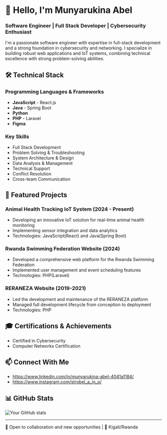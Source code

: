 
# 👋 Hello, I'm Munyarukina Abel
### Software Engineer | Full Stack Developer | Cybersecurity Enthusiast

I'm a passionate software engineer with expertise in full-stack development and a strong foundation in cybersecurity and networking. I specialize in building robust web applications and IoT systems, combining technical excellence with strong problem-solving abilities.

## 🛠️ Technical Stack

### Programming Languages & Frameworks
- **JavaScript** - React.js
- **Java** - Spring Boot
- **Python**
- **PHP** - Laravel
- **Figma**

### Key Skills
- Full Stack Development
- Problem Solving & Troubleshooting
- System Architecture & Design
- Data Analysis & Management
- Technical Support
- Conflict Resolution
- Cross-team Communication

## 🚀 Featured Projects

### Animal Health Tracking IoT System (2024 - Present)
- Developing an innovative IoT solution for real-time animal health monitoring
- Implementing sensor integration and data analytics
- Technologies: JavaScript(React) and Java(Spring Boot)

### Rwanda Swimming Federation Website (2024)
- Developed a comprehensive web platform for the Rwanda Swimming Federation
- Implemented user management and event scheduling features
- Technologies: PHP(Laravel)

### RERANEZA Website (2019-2021)
- Led the development and maintenance of the RERANEZA platform
- Managed full development lifecycle from conception to deployment
- Technologies: PHP

## 🎓 Certifications & Achievements
- Certified in Cybersecurity
- Computer Networks Certification


## 📫 Connect With Me
- https://www.linkedin.com/in/munyarukina-abel-4041a1184/
- https://www.instagram.com/strobel_a_in_o/

## 📊 GitHub Stats
![Your GitHub stats](https://github-readme-stats.vercel.app/api?username=StrobelAbel&show_icons=true&theme=radical)

---
💼 Open to collaboration and new opportunities | 📍 Kigali/Rwanda

<!--
**StrobelAbel/StrobelAbel** is a ✨ _special_ ✨ repository because its `README.md` (this file) appears on your GitHub profile.

Here are some ideas to get you started:

- 🔭 I’m currently working on ...
- 🌱 I’m currently learning ...
- 👯 I’m looking to collaborate on ...
- 🤔 I’m looking for help with ...
- 💬 Ask me about ...
- 📫 How to reach me: ...
- ⚡ Fun fact: ...
-->
